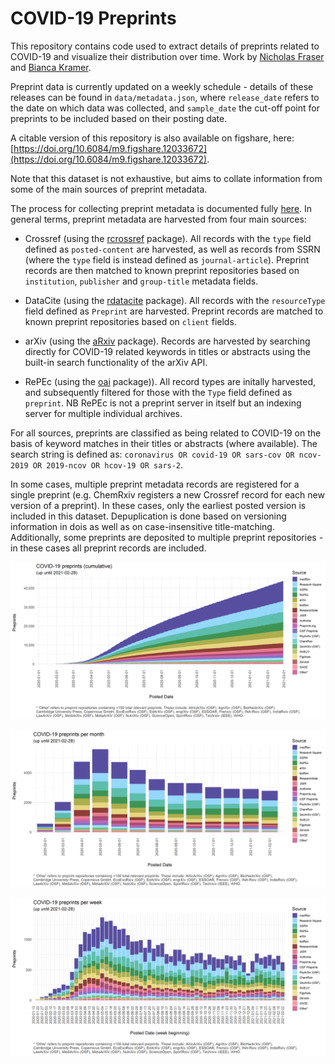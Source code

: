 # COVID-19 Preprints

This repository contains code used to extract details of preprints related to COVID-19 and visualize their distribution over time. Work by [Nicholas Fraser](https://orcid.org/0000-0002-7582-6339) and [Bianca Kramer](https://orcid.org/0000-0002-5965-6560). 

Preprint data is currently updated on a weekly schedule - details of these releases can be found in `data/metadata.json`, where `release_date` refers to the date on which data was collected, and `sample_date` the cut-off point for preprints to be included based on their posting date.

A citable version of this repository is also available on figshare, here: [https://doi.org/10.6084/m9.figshare.12033672](https://doi.org/10.6084/m9.figshare.12033672).

Note that this dataset is not exhaustive, but aims to collate information from some of the main sources of preprint metadata.

The process for collecting preprint metadata is documented fully [here](covid19_preprints.md). In general terms, preprint metadata are harvested from four main sources: 

* Crossref (using the [rcrossref](https://github.com/ropensci/rcrossref) package). All records with the `type` field defined as `posted-content` are harvested, as well as records from SSRN (where the `type` field is instead defined as `journal-article`). Preprint records are then matched to known preprint repositories based on `institution`, `publisher` and `group-title` metadata fields.

* DataCite (using the [rdatacite](https://github.com/ropensci/rdatacite) package). All records with the `resourceType` field defined as `Preprint` are harvested.  Preprint records are matched to known preprint repositories based on `client` fields.

* arXiv (using the [aRxiv](https://github.com/ropensci/aRxiv) package). Records are harvested by searching directly for COVID-19 related keywords in titles or abstracts using the built-in search functionality of the arXiv API.

* RePEc (using the [oai](https://github.com/ropensci/oai) package)). All record types are initally harvested, and subsequently filtered for those with the `Type` field defined as `preprint`. NB RePEc is not a preprint server in itself but an indexing server for multiple individual archives.

For all sources, preprints are classified as being related to COVID-19 on the basis of keyword matches in their titles or abstracts (where available). The search string is defined as: `coronavirus OR covid-19 OR sars-cov OR ncov-2019 OR 2019-ncov OR hcov-19 OR sars-2`.

In some cases, multiple preprint metadata records are registered for a single preprint (e.g. ChemRxiv registers a new Crossref record for each new version of a preprint). In these cases, only the earliest posted version is included in this dataset. Depuplication is done based on versioning information in dois as well as on case-insensitive title-matching. Additionally, some preprints are deposited to multiple preprint repositories - in these cases all preprint records are included.

![Cumulative COVID-19 preprints](outputs/figures/covid19_preprints_day_cumulative_by_month.png)

![COVID-19 preprints per month](outputs/figures/covid19_preprints_month.png)

![COVID-19 preprints per week](outputs/figures/covid19_preprints_week.png)



